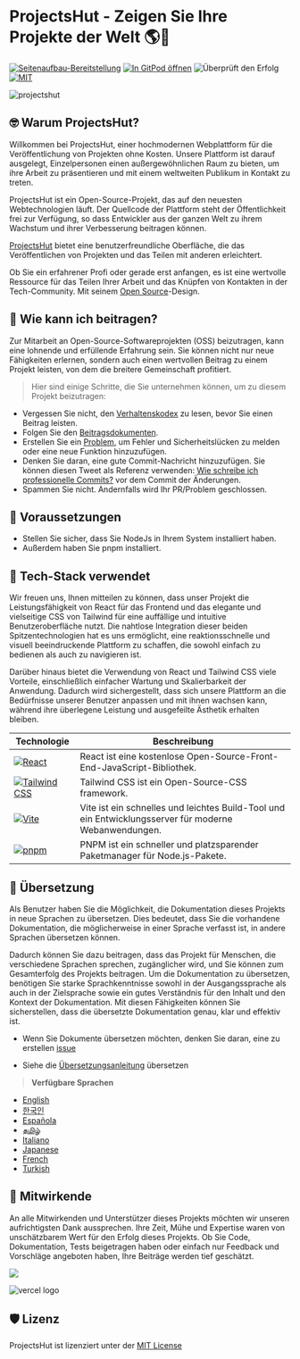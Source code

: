 # **ProjectsHut - Zeigen Sie Ihre Projekte der Welt 🌎🌈**

[![Seitenaufbau-Bereitstellung](https://github.com/priyankarpal/ProjectsHut/actions/workflows/pages/pages-build-deployment/badge.svg?branch=main)](https://github.com/priyankarpal/ProjectsHut/actions/workflows/pages/pages-build-deployment) [![In GitPod öffnen](https://img.shields.io/badge/Gitpod-Ready--to--Code-blue?logo=gitpod)](https://gitpod.io/#https://github.com/priyankarpal/ProjectsHut) ![Überprüft den Erfolg](https://badgen.net/github/checks/node-formidable/node-formidable) [![MIT](https://badgen.net/badge/license/MIT/blue)](https://github.com/priyankarpal/ProjectsHut/blob/main/LICENSE)

![projectshut](https://user-images.githubusercontent.com/88102392/234469385-a939ac7c-04b2-4e42-9a39-a86d5fd4672f.png)

## 🤓 Warum ProjectsHut?

Willkommen bei ProjectsHut, einer hochmodernen Webplattform für die Veröffentlichung von Projekten ohne Kosten. Unsere Plattform ist darauf ausgelegt, Einzelpersonen einen außergewöhnlichen Raum zu bieten, um ihre Arbeit zu präsentieren und mit einem weltweiten Publikum in Kontakt zu treten.

ProjectsHut ist ein Open-Source-Projekt, das auf den neuesten Webtechnologien läuft. Der Quellcode der Plattform steht der Öffentlichkeit frei zur Verfügung, so dass Entwickler aus der ganzen Welt zu ihrem Wachstum und ihrer Verbesserung beitragen können.

[ProjectsHut](https://projectshut.vercel.app) bietet eine benutzerfreundliche Oberfläche, die das Veröffentlichen von Projekten und das Teilen mit anderen erleichtert.

Ob Sie ein erfahrener Profi oder gerade erst anfangen, es ist eine wertvolle Ressource für das Teilen Ihrer Arbeit und das Knüpfen von Kontakten in der Tech-Community. Mit seinem [Open Source](https://opensource.guide)-Design.

## 🤔 Wie kann ich beitragen?

Zur Mitarbeit an Open-Source-Softwareprojekten (OSS) beizutragen, kann eine lohnende und erfüllende Erfahrung sein. Sie können nicht nur neue Fähigkeiten erlernen, sondern auch einen wertvollen Beitrag zu einem Projekt leisten, von dem die breitere Gemeinschaft profitiert.

> Hier sind einige Schritte, die Sie unternehmen können, um zu diesem Projekt beizutragen:

- Vergessen Sie nicht, den [Verhaltenskodex](https://github.com/priyankarpal/ProjectsHut/blob/main/CODE_OF_CONDUCT.md) zu lesen, bevor Sie einen Beitrag leisten.
- Folgen Sie den [Beitragsdokumenten](/contributing.md).
- Erstellen Sie ein [Problem](https://github.com/priyankarpal/ProjectsHut/issues/new/choose), um Fehler und Sicherheitslücken zu melden oder eine neue Funktion hinzuzufügen.
- Denken Sie daran, eine gute Commit-Nachricht hinzuzufügen. Sie können diesen Tweet als Referenz verwenden: [Wie schreibe ich professionelle Commits?](https://twitter.com/Priyankarpal/status/1638403157863673859) vor dem Commit der Änderungen.
- Spammen Sie nicht. Andernfalls wird Ihr PR/Problem geschlossen.

## 🤏 Voraussetzungen

- Stellen Sie sicher, dass Sie NodeJs in Ihrem System installiert haben.
- Außerdem haben Sie pnpm installiert.

## 🧰 Tech-Stack verwendet

Wir freuen uns, Ihnen mitteilen zu können, dass unser Projekt die Leistungsfähigkeit von React für das Frontend und das elegante und vielseitige CSS von Tailwind für eine auffällige und intuitive Benutzeroberfläche nutzt. Die nahtlose Integration dieser beiden Spitzentechnologien hat es uns ermöglicht, eine reaktionsschnelle und visuell beeindruckende Plattform zu schaffen, die sowohl einfach zu bedienen als auch zu navigieren ist.

Darüber hinaus bietet die Verwendung von React und Tailwind CSS viele Vorteile, einschließlich einfacher Wartung und Skalierbarkeit der Anwendung. Dadurch wird sichergestellt, dass sich unsere Plattform an die Bedürfnisse unserer Benutzer anpassen und mit ihnen wachsen kann, während ihre überlegene Leistung und ausgefeilte Ästhetik erhalten bleiben.

| Technologie                                                                                                                                          | Beschreibung                                                                                          |
| ---------------------------------------------------------------------------------------------------------------------------------------------------- | ----------------------------------------------------------------------------------------------------- |
| [![React](https://img.shields.io/badge/-React-blue?style=flat-square&logo=react&logoColor=white)](https://reactjs.org/)                              | React ist eine kostenlose Open-Source-Front-End-JavaScript-Bibliothek.                                |
| [![Tailwind CSS](https://img.shields.io/badge/-Tailwind%20CSS-38B2AC?style=flat-square&logo=tailwind-css&logoColor=white)](https://tailwindcss.com/) | Tailwind CSS ist ein Open-Source-CSS framework.                                                       |
| [![Vite](https://img.shields.io/static/v1?style=for-the-badge&message=Vite&color=646CFF&logo=Vite&logoColor=FFFFFF&label=)](https://vitejs.dev/)     | Vite ist ein schnelles und leichtes Build-Tool und ein Entwicklungsserver für moderne Webanwendungen. |
| [![pnpm](https://img.shields.io/static/v1?style=for-the-badge&message=pnpm&color=222222&logo=pnpm&logoColor=F69220&label=)](https://pnpm.io/)        | PNPM ist ein schneller und platzsparender Paketmanager für Node.js-Pakete.                            |

## 📙 Übersetzung

Als Benutzer haben Sie die Möglichkeit, die Dokumentation dieses Projekts in neue Sprachen zu übersetzen. Dies bedeutet, dass Sie die vorhandene Dokumentation, die möglicherweise in einer Sprache verfasst ist, in andere Sprachen übersetzen können.

Dadurch können Sie dazu beitragen, dass das Projekt für Menschen, die verschiedene Sprachen sprechen, zugänglicher wird, und Sie können zum Gesamterfolg des Projekts beitragen. Um die Dokumentation zu übersetzen, benötigen Sie starke Sprachkenntnisse sowohl in der Ausgangssprache als auch in der Zielsprache sowie ein gutes Verständnis für den Inhalt und den Kontext der Dokumentation. Mit diesen Fähigkeiten können Sie sicherstellen, dass die übersetzte Dokumentation genau, klar und effektiv ist.

- Wenn Sie Dokumente übersetzen möchten, denken Sie daran, eine zu erstellen [issue](https://github.com/priyankarpal/ProjectsHut/issues/new?assignees=&labels=Translate&template=translation-.md&title=+Translate)

- Siehe die [Übersetzungsanleitung](https://github.com/priyankarpal/ProjectsHut/blob/main/translations/translation_guide.md) übersetzen

> **Verfügbare Sprachen**

- [English](https://github.com/priyankarpal/ProjectsHut)
- [한국인](https://github.com/priyankarpal/ProjectsHut/tree/main/translations/Korean)
- [Española](https://github.com/priyankarpal/ProjectsHut/tree/main/translations/Spanish)
- [தமிழ்](https://github.com/priyankarpal/ProjectsHut/tree/main/translations/Tamil)
- [Italiano](https://github.com/priyankarpal/ProjectsHut/tree/main/translations/Italian)
- [Japanese](https://github.com/priyankarpal/ProjectsHut/tree/main/translations/Japanese)
- [French](https://github.com/priyankarpal/ProjectsHut/tree/main/translations/French)
- [Turkish](https://github.com/priyankarpal/ProjectsHut/tree/main/translations/Turkish)

## 🤝 Mitwirkende

An alle Mitwirkenden und Unterstützer dieses Projekts möchten wir unseren aufrichtigsten Dank aussprechen. Ihre Zeit, Mühe und Expertise waren von unschätzbarem Wert für den Erfolg dieses Projekts. Ob Sie Code, Dokumentation, Tests beigetragen haben oder einfach nur Feedback und Vorschläge angeboten haben, Ihre Beiträge werden tief geschätzt.

<a href="https://github.com/priyankarpal/ProjectsHut/graphs/contributors">
  <img src="https://contrib.rocks/image?repo=priyankarpal/ProjectsHut" />
</a>

![vercel logo](https://camo.githubusercontent.com/37b009b52b3a9af7886f52e75cd76d1b32fef331ab1dc2108089c0ced0b7635f/68747470733a2f2f7777772e6461746f636d732d6173736574732e636f6d2f33313034392f313631383938333239372d706f77657265642d62792d76657263656c2e737667)

## 🛡️ Lizenz

ProjectsHut ist lizenziert unter der [MIT License ](https://github.com/priyankarpal/ProjectsHut/blob/main/LICENSE)
